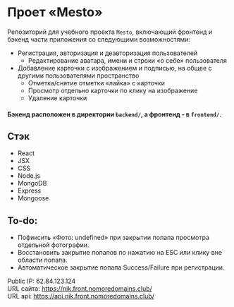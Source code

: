 # Проет «Mesto»  
Репозиторий для учебного проекта `Mesto`, включающий фронтенд и бэкенд части приложения со следующими возможностями:  
* Регистрация, авторизация и деавторизация пользователей  
  * Редактирование аватара, имени и строки «о себе» пользователя
* Добавление карточки с изображением и подписью, на общее с другими пользователями пространство
  * Отметка/снятие отметки «лайка» с карточки
  * Просмотр отдельно карточки по клику на изображение
  * Удаление карточки  
#### Бэкенд расположен в директории `backend/`, а фронтенд - в `frontend/`.  
## Стэк
* React 
* JSX
* CSS 
* Node.js 
* MongoDB 
* Express 
* Mongoose

## To-do:
* Пофиксить «Фото: undefined» при закрытии попапа просмотра отдельной фотографии.
* Восстановить закрытие попапов по нажатию на ESC или клику вне области попапа.
* Автоматическое закрытие попапа Success/Failure при регистрации.  
  
Public IP: 62.84.123.124  
URL сайта: https://nik.front.nomoredomains.club/  
URL api: https://api.nik.front.nomoredomains.club/  
